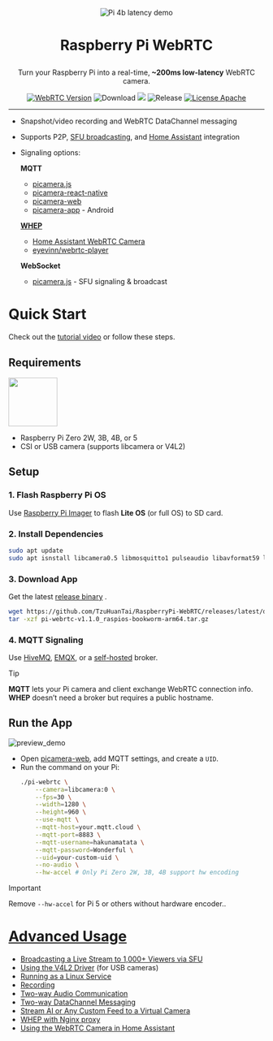 <p align=center>
    <img src="doc/pi_5_latency_demo.gif" alt="Pi 4b latency demo">
</p>

<h1 align="center">
 <p>Raspberry Pi WebRTC</p>
</h1>

<p align="center">
Turn your Raspberry Pi into a real-time,<b> ~200ms low-latency</b> WebRTC camera.
</p>


<p align="center">
    <a href="https://chromium.googlesource.com/external/webrtc/+/branch-heads/5790"><img src="https://img.shields.io/badge/libwebrtc-m115.5790-red.svg" alt="WebRTC Version"></a>
    <img src="https://img.shields.io/github/downloads/TzuHuanTai/RaspberryPi_WebRTC/total.svg?color=yellow" alt="Download">
    <img src="https://img.shields.io/badge/C%2B%2B-20-brightgreen?logo=cplusplus">
    <img src="https://img.shields.io/github/v/release/TzuHuanTai/RaspberryPi_WebRTC?color=blue" alt="Release">
    <a href="https://opensource.org/licenses/Apache-2.0"><img src="https://img.shields.io/badge/License-Apache_2.0-purple.svg" alt="License Apache"></a>
</p>

<hr>

- Snapshot/video recording and WebRTC DataChannel messaging
- Supports P2P, [SFU broadcasting](https://youtu.be/fuJ_EzwmlPM?si=66H8CgUIKo85leHI), and [Home Assistant](https://www.home-assistant.io) integration
- Signaling options:

  **MQTT**
    * [picamera.js](https://www.npmjs.com/package/picamera.js)
    * [picamera-react-native](https://www.npmjs.com/package/picamera-react-native)
    * [picamera-web](https://app.picamera.live)
    * [picamera-app](https://github.com/TzuHuanTai/picamera-app) - Android

  **[WHEP](https://www.ietf.org/archive/id/draft-ietf-wish-whep-02.html)**
    * [Home Assistant WebRTC Camera](https://github.com/AlexxIT/WebRTC)
    * [eyevinn/webrtc-player](https://www.npmjs.com/package/@eyevinn/webrtc-player)

  **WebSocket**
    * [picamera.js](https://github.com/TzuHuanTai/picamera.js?tab=readme-ov-file#watch-videos-via-the-sfu-server)  - SFU signaling & broadcast

# Quick Start

Check out the [tutorial video](https://youtu.be/g5Npb6DsO-0) or follow these steps.

## Requirements

<img src="https://assets.raspberrypi.com/static/51035ec4c2f8f630b3d26c32e90c93f1/2b8d7/zero2-hero.webp" height="96">

- Raspberry Pi Zero 2W, 3B, 4B, or 5
- CSI or USB camera (supports libcamera or V4L2)

## Setup

### 1. Flash Raspberry Pi OS

Use [Raspberry Pi Imager](https://www.raspberrypi.com/software/) to flash **Lite OS** (or full OS) to SD card.

### 2. Install Dependencies

```bash
sudo apt update
sudo apt isnstall libcamera0.5 libmosquitto1 pulseaudio libavformat59 libswscale6
```

### 3. Download App

Get the latest [release binary](https://github.com/TzuHuanTai/RaspberryPi-WebRTC/releases) .
```bash
wget https://github.com/TzuHuanTai/RaspberryPi-WebRTC/releases/latest/download/pi-webrtc-v1.1.0_raspios-bookworm-arm64.tar.gz
tar -xzf pi-webrtc-v1.1.0_raspios-bookworm-arm64.tar.gz
```

### 4. MQTT Signaling

Use [HiveMQ](https://www.hivemq.com), [EMQX](https://www.emqx.com/en), or a [self-hosted](doc/SETUP_MOSQUITTO.md) broker.

> [!TIP]
> **MQTT** lets your Pi camera and client exchange WebRTC connection info.
**WHEP** doesn’t need a broker but requires a public hostname.

## Run the App

![preview_demo](https://github.com/user-attachments/assets/d472b6e0-8104-4aaf-b02b-9925c5c363d0)

- Open [picamera-web](https://app.picamera.live), add MQTT settings, and create a `UID`.
- Run the command on your Pi:
    ```bash
    ./pi-webrtc \
        --camera=libcamera:0 \
        --fps=30 \
        --width=1280 \
        --height=960 \
        --use-mqtt \
        --mqtt-host=your.mqtt.cloud \
        --mqtt-port=8883 \
        --mqtt-username=hakunamatata \
        --mqtt-password=Wonderful \
        --uid=your-custom-uid \
        --no-audio \
        --hw-accel # Only Pi Zero 2W, 3B, 4B support hw encoding
    ```

> [!IMPORTANT]
> Remove `--hw-accel` for Pi 5 or others without hardware encoder..

# [Advanced Usage](https://github.com/TzuHuanTai/RaspberryPi_WebRTC/wiki/Advanced-Settings)

- [Broadcasting a Live Stream to 1,000+ Viewers via SFU](https://github.com/TzuHuanTai/RaspberryPi-WebRTC/wiki/Advanced-Settings#broadcasting-a-live-stream-to-1000-viewers-via-sfu)
- [Using the V4L2 Driver](https://github.com/TzuHuanTai/RaspberryPi-WebRTC/wiki/Advanced-Settings#using-the-legacy-v4l2-driver) (for USB cameras)
- [Running as a Linux Service](https://github.com/TzuHuanTai/RaspberryPi-WebRTC/wiki/Advanced-Settings#running-as-a-linux-service)
- [Recording](https://github.com/TzuHuanTai/RaspberryPi-WebRTC/wiki/Advanced-Settings#recording)
- [Two-way Audio Communication](https://github.com/TzuHuanTai/RaspberryPi-WebRTC/wiki/Advanced-Settings#two-way-audio-communication)
- [Two-way DataChannel Messaging](https://github.com/TzuHuanTai/RaspberryPi-WebRTC/wiki/Advanced-Settings#two-way-datachannel-messaging)
- [Stream AI or Any Custom Feed to a Virtual Camera](https://github.com/TzuHuanTai/RaspberryPi-WebRTC/wiki/Advanced-Settings##stream-ai-or-any-custom-feed-to-a-virtual-camera)
- [WHEP with Nginx proxy](https://github.com/TzuHuanTai/RaspberryPi-WebRTC/wiki/Advanced-Settings#whep-with-nginx-proxy)
- [Using the WebRTC Camera in Home Assistant](https://github.com/TzuHuanTai/RaspberryPi-WebRTC/wiki/Advanced-Settings#using-the-webrtc-camera-in-home-assistant)

